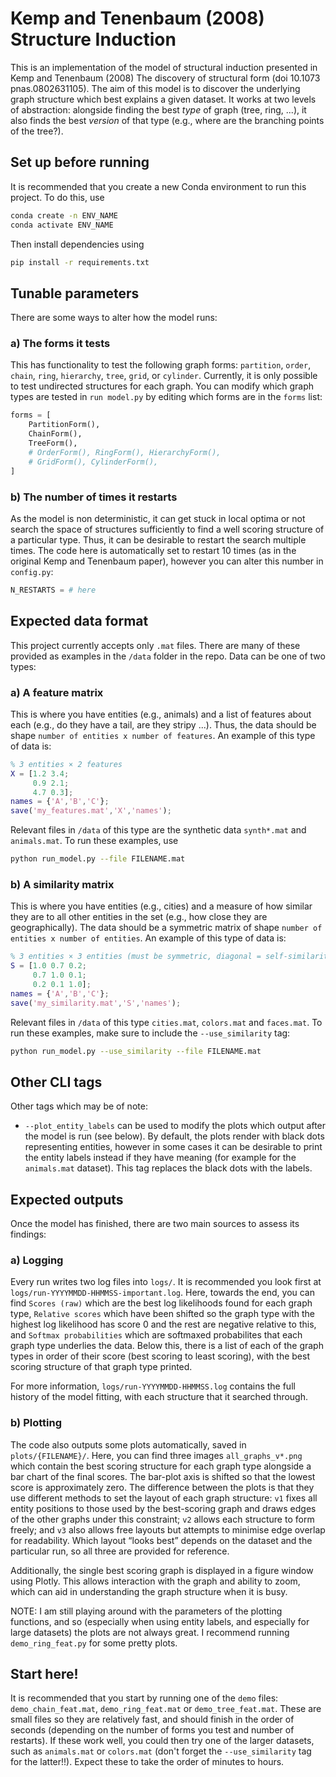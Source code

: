 # Kemp and Tenenbaum (2008) Structure Induction

This is an implementation of the model of structural induction presented in Kemp and Tenenbaum (2008) The discovery of structural form (doi 10.1073 pnas.0802631105). The aim of this model is to discover the underlying graph structure which best explains a given dataset. It works at two levels of abstraction: alongside finding the best *type* of graph (tree, ring, ...), it also finds the best *version* of that type (e.g., where are the branching points of the tree?).

## Set up before running

It is recommended that you create a new Conda environment to run this project. To do this, use

```bash
conda create -n ENV_NAME
conda activate ENV_NAME
```

Then install dependencies using

```bash
pip install -r requirements.txt
```

## Tunable parameters

There are some ways to alter how the model runs:

### a) The forms it tests

This has functionality to test the following graph forms: `partition`, `order`, `chain`, `ring`, `hierarchy`, `tree`, `grid`, or `cylinder`. Currently, it is only possible to test undirected structures for each graph. You can modify which graph types are tested in `run model.py` by editing which forms are in the `forms` list:

```python
forms = [
    PartitionForm(),
    ChainForm(),
    TreeForm(),
    # OrderForm(), RingForm(), HierarchyForm(),
    # GridForm(), CylinderForm(),
]
```

### b) The number of times it restarts

As the model is non deterministic, it can get stuck in local optima or not search the space of structures sufficiently to find a well scoring structure of a particular type. Thus, it can be desirable to restart the search multiple times. The code here is automatically set to restart 10 times (as in the original Kemp and Tenenbaum paper), however you can alter this number in `config.py`:

```python
N_RESTARTS = # here
```

## Expected data format

This project currently accepts only `.mat` files. There are many of these provided as examples in the `/data` folder in the repo. Data can be one of two types:

### a) A feature matrix
This is where you have entities (e.g., animals) and a list of features about each (e.g., do they have a tail, are they stripy ...). Thus, the data should be shape `number of entities x number of features`. An example of this type of data is:
 
```matlab
% 3 entities × 2 features
X = [1.2 3.4;
     0.9 2.1;
     4.7 0.3];
names = {'A','B','C'};
save('my_features.mat','X','names');
```

Relevant files in `/data` of this type are the synthetic data `synth*.mat` and `animals.mat`. To run these examples, use 

```bash
python run_model.py --file FILENAME.mat
```

### b) A similarity matrix
This is where you have entities (e.g., cities) and a measure of how similar they are to all other entities in the set (e.g., how close they are geographically). The data should be a symmetric matrix of shape `number of entities x number of entities`. An example of this type of data is:
 
```matlab
% 3 entities × 3 entities (must be symmetric, diagonal = self-similarity)
S = [1.0 0.7 0.2;
     0.7 1.0 0.1;
     0.2 0.1 1.0];
names = {'A','B','C'};
save('my_similarity.mat','S','names');
```

Relevant files in `/data` of this type `cities.mat`, `colors.mat` and `faces.mat`. To run these examples, make sure to include the `--use_similarity` tag:

```bash
python run_model.py --use_similarity --file FILENAME.mat
```

## Other CLI tags
Other tags which may be of note:

- `--plot_entity_labels` can be used to modify the plots which output after the model is run (see below). By default, the plots render with black dots representing entities, however in some cases it can be desirable to print the entity labels instead if they have meaning (for example for the `animals.mat` dataset). This tag replaces the black dots with the labels.

## Expected outputs

Once the model has finished, there are two main sources to assess its findings:

### a) Logging

Every run writes two log files into `logs/`. It is recommended you look first at `logs/run-YYYYMMDD-HHMMSS-important.log`. Here, towards the end, you can find `Scores (raw)` which are the best log likelihoods found for each graph type, `Relative scores` which have been shifted so the graph type with the highest log likelihood has score 0 and the rest are negative relative to this, and `Softmax probabilities` which are softmaxed probabilites that each graph type underlies the data. Below this, there is a list of each of the graph types in order of their score (best scoring to least scoring), with the best scoring structure of that graph type printed.

For more information, `logs/run-YYYYMMDD-HHMMSS.log` contains the full history of the model fitting, with each structure that it searched through.

### b) Plotting

The code also outputs some plots automatically, saved in `plots/{FILENAME}/`. Here, you can find three images `all_graphs_v*.png` which contain the best scoring structure for each graph type alongside a bar chart of the final scores. The bar-plot axis is shifted so that the lowest score is approximately zero. The difference between the plots is that they use different methods to set the layout of each graph structure: `v1` fixes all entity positions to those used by the best-scoring graph and draws edges of the other graphs under this constraint; `v2` allows each structure to form freely; and `v3` also allows free layouts but attempts to minimise edge overlap for readability. Which layout “looks best” depends on the dataset and the particular run, so all three are provided for reference.

Additionally, the single best scoring graph is displayed in a figure window using Plotly. This allows interaction with the graph and ability to zoom, which can aid in understanding the graph structure when it is busy.

NOTE: I am still playing around with the parameters of the plotting functions, and so (especially when using entity labels, and especially for large datasets) the plots are not always great. I recommend running `demo_ring_feat.py` for some pretty plots.

## Start here!

It is recommended that you start by running one of the `demo` files: `demo_chain_feat.mat`, `demo_ring_feat.mat` or `demo_tree_feat.mat`. These are small files so they are relatively fast, and should finish in the order of seconds (depending on the number of forms you test and number of restarts). If these work well, you could then try one of the larger datasets, such as `animals.mat` or `colors.mat` (don't forget the `--use_similarity` tag for the latter!!). Expect these to take the order of minutes to hours. 
